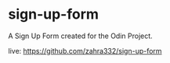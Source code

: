 # sign-up-form
A Sign Up Form created for the Odin Project.

live: https://github.com/zahra332/sign-up-form
